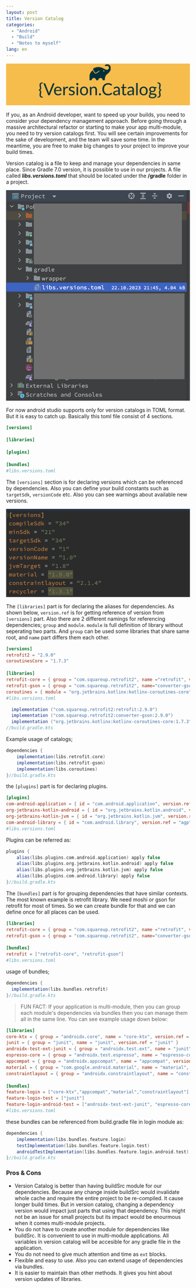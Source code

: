 ```yaml
---
layout: post
title: Version Catalog
categories:
  - "Android"
  - "Build"
  - "Notes to myself"
lang: en
---
```

![](/img/version-catalog/version-catalog.png)

If you, as an Android developer, want to speed up your builds, you need to consider your dependency management approach. Before going through a massive architectural refactor or starting to make your app multi-module, you need to try version catalogs first. You will see certain improvements for the sake of development, and the team will save some time. In the meantime, you are free to make big changes to your project to improve your build times.

<!--more-->

Version catalog is a file to keep and manage your dependencies in same place. Since Gradle 7.0 version, it is possible to use in our projects. A file called ***libs.versions.toml*** that should be located under the **/gradle** folder in a project. 

<p align="center">
  <img src="/img/version-catalog/file-location.png" />
</p>


For now android studio supports only for version catalogs in TOML format. But it is easy to catch up. Basically this toml file consist of 4 sections. 

```toml
[versions]

[libraries]

[plugins]

[bundles]
#libs.versions.toml
```
The `[versions]` section is for declaring versions which can be referenced by dependencies. Also you can define your build constants such as `targetSdk`, `versionCode` etc. Also you can see warnings about available new versions. 
<p align="center">
  <img src="/img/version-catalog/toml-1.png" />
</p>

The `[libraries]` part is for declaring the aliases for dependencies. As shown below, `version.ref` is for getting reference of version from `[versions]` part. Also there are 2 different namings for referencing dependencies; `group` and `module`. `module` is full definition of library without seperating two parts. And `group` can be used some libraries that share same root, and `name` part differs them each other. 

```toml
[versions]
retrofit2 = "2.9.0"
coroutinesCore = "1.7.3"

[libraries]
retrofit-core = { group = "com.squareup.retrofit2", name ="retrofit", version.ref = "retrofit2" }
retrofit-gson = { group = "com.squareup.retrofit2", name="converter-gson", version.ref = "retrofit2" }
coroutines = { module = "org.jetbrains.kotlinx:kotlinx-coroutines-core", version.ref = "coroutinesCore" }
#libs.versions.toml
```

```gradle
  implementation ("com.squareup.retrofit2:retrofit:2.9.0")
  implementation ("com.squareup.retrofit2:converter-gson:2.9.0")
  implementation ("org.jetbrains.kotlinx:kotlinx-coroutines-core:1.7.3")
//build.gradle.kts
```

Example usage of catalogs;

```gradle
dependencies {
    implementation(libs.retrofit.core)
    implementation(libs.retrofit-gson)
    implementation(libs.coroutines)
}//build.gradle.kts
```

the `[plugins]` part is for declaring plugins.

```toml
[plugins]
com-android-application = { id = "com.android.application", version.ref = "agp" }
org-jetbrains-kotlin-android = { id = "org.jetbrains.kotlin.android", version.ref = "org-jetbrains-kotlin-android" }
org-jetbrains-kotlin-jvm = { id = "org.jetbrains.kotlin.jvm", version.ref = "org-jetbrains-kotlin-jvm" }
com-android-library = { id = "com.android.library", version.ref = "agp" }
#libs.versions.toml
```

Plugins can be referred as:

```gradle
plugins {
    alias(libs.plugins.com.android.application) apply false
    alias(libs.plugins.org.jetbrains.kotlin.android) apply false
    alias(libs.plugins.org.jetbrains.kotlin.jvm) apply false
    alias(libs.plugins.com.android.library) apply false
}//build.gradle.kts
```

The `[bundles]` part is for grouping dependencies that have similar contexts. The most known example is retrofit library. We need moshi or gson for retrofit for most of times. So we can create bundle for that and we can define once for all places can be used. 
  
```toml
[libraries]
retrofit-core = { group = "com.squareup.retrofit2", name ="retrofit", version.ref = "retrofit2" }
retrofit-gson = { group = "com.squareup.retrofit2", name="converter-gson", version.ref = "retrofit2" }

[bundles]
retrofit = ["retrofit-core", "retrofit-gson"]
#libs.versions.toml
```

usage of bundles;

```gradle
dependencies {
  implementation(libs.bundles.retrofit)
}//build.gradle.kts
```

>FUN FACT: If your application is multi-module, then you can group each module's dependencies via bundles then you can manage them all in the same line. You can see example usage down below: 

```toml
[libraries]
core-ktx = { group = "androidx.core", name = "core-ktx", version.ref = "core-ktx" }
junit = { group = "junit", name = "junit", version.ref = "junit" }
androidx-test-ext-junit = { group = "androidx.test.ext", name = "junit", version.ref = "androidx-test-ext-junit" }
espresso-core = { group = "androidx.test.espresso", name = "espresso-core", version.ref = "espresso-core" }
appcompat = { group = "androidx.appcompat", name = "appcompat", version.ref = "appcompat" }
material = { group = "com.google.android.material", name = "material", version.ref = "material" }
constraintlayout = { group = "androidx.constraintlayout", name = "constraintlayout", version.ref = "constraintlayout" }

[bundles]
feature-login = ["core-ktx","appcompat","material","constraintlayout"]
feature-login-test = ["junit"]
feature-login-android-test = ["androidx-test-ext-junit", "espresso-core"]
#libs.versions.toml
```

these bundles can be referenced from build.gradle file in login module as: 

```gradle
dependencies {
    implementation(libs.bundles.feature.login)
    testImplementation(libs.bundles.feature.login.test)
    androidTestImplementation(libs.bundles.feature.login.android.test)
}//build.gradle.kts
```

### Pros & Cons

- Version Catalog is better than having buildSrc module for our dependencies. Because any change inside buildSrc would invalidate whole cache and require the entire project to be re-compiled. It cause longer build times. But in version catalog, changing a dependency version would impact just parts that using that dependency. This might not be an issue for small projects but its impact would be enourmous when it comes multi-module projects.
- You do not have to create another module for dependencies like buildSrc. It is convenient to use in multi-module applications. All variables in version catalog will be accesible for any gradle file in the application.
- You do not need to give much attention and time as `ext` blocks. 
- Flexible and easy to use. Also you can extend usage of dependencies via bundles.
- It is easier to maintain than other methods. It gives you hint about version updates of libraries. 




